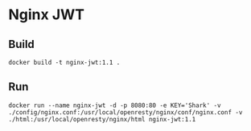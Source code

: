# Nginx JWT
## Build
```
docker build -t nginx-jwt:1.1 . 
```

## Run
```
docker run --name nginx-jwt -d -p 8080:80 -e KEY='Shark' -v ./config/nginx.conf:/usr/local/openresty/nginx/conf/nginx.conf -v ./html:/usr/local/openresty/nginx/html nginx-jwt:1.1
```